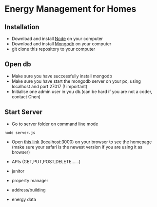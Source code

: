 # Energy Management for Homes

## Installation
* Download and install [Node](https://nodejs.org/en/) on your computer
* Download and install [Mongodb](https://www.mongodb.com) on your computer
* git clone this repository to your computer

## Open db
* Make sure you have successfully install mongodb
* Make sure you have start the mongodb server on your pc, using localhost and port 27017 (! important)
* Initialise one admin user in you db.(can be hard if you are not a coder, contact Chen)

## Start Server
* Go to server folder on command line mode
``` 
node server.js
```
* Open [this link](http://localhost:3000) (localhost:3000) on your browser to see the homepage (make sure your safari is the newest version if you are using it as browser)

* APIs (GET,PUT,POST,DELETE......)
 * janitor
 * property manager
 * address/building
 * energy data
